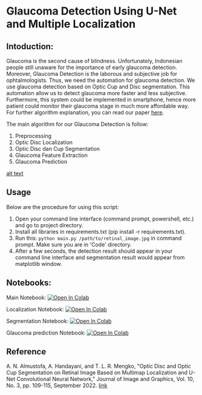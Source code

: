 # Glaucoma Detection Using U-Net and Multiple Localization

## Intoduction:

Glaucoma is the second cause of blindness. Unfortunately, Indonesian people still unaware for the importance of early glaucoma detection. Moreover, Glaucoma Detection is the laborous and subjective job for ophtalmologists. Thus, we need the automation for glaucoma detection. We use glaucoma detection based on Optic Cup and Disc segmentation. This automation allow us to detect glaucoma more faster and less subjective. Furthermore, this system could be implemented in smartphone, hence more patient could monitor their glaucoma stage in much more affordable way. For further algorithm explanation, you can read our paper [here](http://www.joig.net/index.php?m=content&c=index&a=show&catid=78&id=299).

The main algorithm for our Glaucoma Detection is follow: 
1. Preprocessing
2. Optic Disc Localization
3. Optic Disc dan Cup Segmentation
4. Glaucoma Feature Extraction
5. Glaucoma Prediction

[alt text](https://github.com/anasnafis77/Glaucoma-Detection-UNet/tree/main/readme_img/alg.png?raw=true "Glaucoma Detection Algorithm")

## Usage
Below are the procedure for using this script:
1. Open your command line interface (command prompt, powershell, etc.) and go to project directory.
2. Install all libraries in requirements.txt (pip install -r requirements.txt).   
3. Run this: `python main.py /path/to/retinal_image.jpg` in command prompt. Make sure you are in 'Code' directory.
4. After a few seconds, the detection result should appear in your command line interface and segmentation result would appear from matplotlib window.
 
## Notebooks:
Main Notebook:
[![Open In Colab](https://colab.research.google.com/assets/colab-badge.svg)](https://colab.research.google.com/github/anasnafis77/Deteksi-Glaukoma/blob/main/Notebooks/Main_notebook.ipynb) 

Localization Notebook:
[![Open In Colab](https://colab.research.google.com/assets/colab-badge.svg)](https://colab.research.google.com/github/anasnafis77/Deteksi-Glaukoma/blob/main/Notebooks/Localization_Notebook.ipynb)

Segmentation Notebook:
[![Open In Colab](https://colab.research.google.com/assets/colab-badge.svg)](https://colab.research.google.com/github/anasnafis77/Deteksi-Glaukoma/blob/main/Notebooks/Segmentation_notebook.ipynb)

Glaucoma prediction Notebook:
[![Open In Colab](https://colab.research.google.com/assets/colab-badge.svg)](https://colab.research.google.com/github/anasnafis77/Deteksi-Glaukoma/blob/main/Notebooks/Inferencing_notebook.ipynb)

## Reference
A. N. Almustofa, A. Handayani, and T. L. R. Mengko, "Optic Disc and Optic Cup Segmentation on Retinal Image Based on Multimap Localization and U-Net Convolutional Neural Network," Journal of Image and Graphics, Vol. 10, No. 3, pp. 109-115, September 2022.
[link](http://www.joig.net/index.php?m=content&c=index&a=show&catid=78&id=299) 
